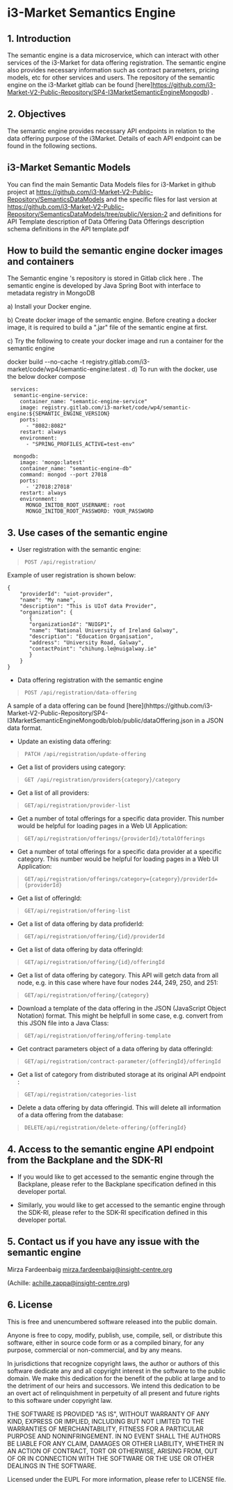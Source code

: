 # i3-Market Semantics Engine

## 1. Introduction
The semantic engine is a data microservice, which can interact with other services of the i3-Market for data offering registration. The semantic engine also provides necessary information such as contract parameters, pricing models, etc for other services and users. The repository of the semantic engine on the i3-Market gitlab can be found [here]https://github.com/i3-Market-V2-Public-Repository/SP4-I3MarketSemanticEngineMongodb) . 

## 2. Objectives

The semantic engine provides necessary API endpoints in relation to the data offering purpose of the i3Market. Details of each API endpoint can be found in the following sections.

## i3-Market Semantic Models
You can find the main Semantic Data Models files for i3-Market in github project at
https://github.com/i3-Market-V2-Public-Repository/SemanticsDataModels
and the specific files for last version at
https://github.com/i3-Market-V2-Public-Repository/SemanticsDataModels/tree/public/Version-2
and definitions for API Template description of Data Offering
Data Offerings description schema definitions in the API template.pdf

##   How to build the semantic engine docker images and containers


The Semantic engine 's repository is stored in Gitlab click here . The semantic engine is developed by Java Spring Boot with interface to metadata registry in MongoDB

a) Install your Docker engine.

b) Create docker image of the semantic engine. Before creating a docker image, it is required to build a ".jar" file of the semantic engine at first.

c) Try the following to create your docker image and run a container for the semantic engine


docker build --no-cache -t registry.gitlab.com/i3-market/code/wp4/semantic-engine:latest .
d) To run with the docker, use the below docker compose

```
 services:
  semantic-engine-service:
    container_name: "semantic-engine-service"
    image: registry.gitlab.com/i3-market/code/wp4/semantic-engine:${SEMANTIC_ENGINE_VERSION}
    ports:
      - "8082:8082"
    restart: always
    environment:
      - "SPRING_PROFILES_ACTIVE=test-env"
```
```
  mongodb:
    image: 'mongo:latest'
    container_name: "semantic-engine-db"
    command: mongod --port 27018
    ports:
      - '27018:27018'
    restart: always
    environment:
      MONGO_INITDB_ROOT_USERNAME: root
      MONGO_INITDB_ROOT_PASSWORD: YOUR_PASSWORD

```

## 3. Use cases of the semantic engine

- User registration with the semantic engine:

> ```POST /api/registration/```

Example of user registration is shown below:

```
{
    "providerId": "uiot-provider",
    "name": "My name",
    "description": "This is UIoT data Provider",
    "organization": {
       {
       "organizationId": "NUIGP1",
       "name": "National University of Ireland Galway",
       "description": "Education Organisation",
       "address": "University Road, Galway",
       "contactPoint": "chihung.le@nuigalway.ie"
       }
    }
}

```


- Data offering registration with the semantic engine

> ```POST /api/registration/data-offering```

A sample of a data offering can be found [here](hhttps://github.com/i3-Market-V2-Public-Repository/SP4-I3MarketSemanticEngineMongodb/blob/public/dataOffering.json in a JSON data format.

- Update an existing data offering:

> ```PATCH /api/registration/update-offering```

- Get a list of providers using category:

>```GET /api/registration/providers{category}/category```

- Get a list of all providers:

>```GET/api/registration/provider-list```

- Get a number of total offerings for a specific data provider. This number would be helpful for loading pages in a Web UI Application:

>```GET/api/registration/offerings/{providerId}/totalOfferings```

- Get a number of total offerings for a specific data provider at a specific category. This number would be helpful for loading pages in a Web UI Application:

>```GET/api/registration/offerings/category={category}/providerId={providerId}```

- Get a list of offeringId:

>```GET/api/registration/offering-list```

- Get a list of data offering by data profiderId:

>```GET/api/registration/offering/{id}/providerId```

- Get a list of data offering by data offeringId:

>```GET/api/registration/offering/{id}/offeringId```

- Get a list of data offering by category. This API will getch data from all node, e.g. in this case where have four nodes 244, 249, 250, and 251:

>```GET/api/registration/offering/{category}```

- Download a template of the data offering in the JSON (JavaScript Object Notation) format. This might be helpfull in some case, e.g. convert from this JSON file into a Java Class:
>```GET/api/registration/offering/offering-template```

- Get contract parameters object of a data offering by data offeringId:

>```GET/api/registration/contract-parameter/{offeringId}/offeringId```

- Get a list of category from distributed storage at its original API endpoint  :

>```GET/api/registration/categories-list```

- Delete a data offering by data offeringid. This will delete all information of a data offering from the database:

>```DELETE/api/registration/delete-offering/{offeringId}```


## 4. Access to the semantic engine API endpoint from the Backplane and the SDK-RI

- If you would like to get accessed to the semantic engine through the Backplane, please refer to the Backplane specification defined in this developer portal.

- Similarly, you would like to get accessed to the semantic engine through the SDK-RI, please refer to the SDK-RI specification defined in this developer portal.

## 5. Contact us if you have any issue with the semantic engine

Mirza Fardeenbaig   mirza.fardeenbaig@insight-centre.org



(Achille: <achille.zappa@insight-centre.org>)



## 6. License

This is free and unencumbered software released into the public domain.

Anyone is free to copy, modify, publish, use, compile, sell, or
distribute this software, either in source code form or as a compiled
binary, for any purpose, commercial or non-commercial, and by any
means.

In jurisdictions that recognize copyright laws, the author or authors
of this software dedicate any and all copyright interest in the
software to the public domain. We make this dedication for the benefit
of the public at large and to the detriment of our heirs and
successors. We intend this dedication to be an overt act of
relinquishment in perpetuity of all present and future rights to this
software under copyright law.

THE SOFTWARE IS PROVIDED "AS IS", WITHOUT WARRANTY OF ANY KIND,
EXPRESS OR IMPLIED, INCLUDING BUT NOT LIMITED TO THE WARRANTIES OF
MERCHANTABILITY, FITNESS FOR A PARTICULAR PURPOSE AND NONINFRINGEMENT.
IN NO EVENT SHALL THE AUTHORS BE LIABLE FOR ANY CLAIM, DAMAGES OR
OTHER LIABILITY, WHETHER IN AN ACTION OF CONTRACT, TORT OR OTHERWISE,
ARISING FROM, OUT OF OR IN CONNECTION WITH THE SOFTWARE OR THE USE OR
OTHER DEALINGS IN THE SOFTWARE.

 Licensed under the EUPL
For more information, please refer to LICENSE file.

